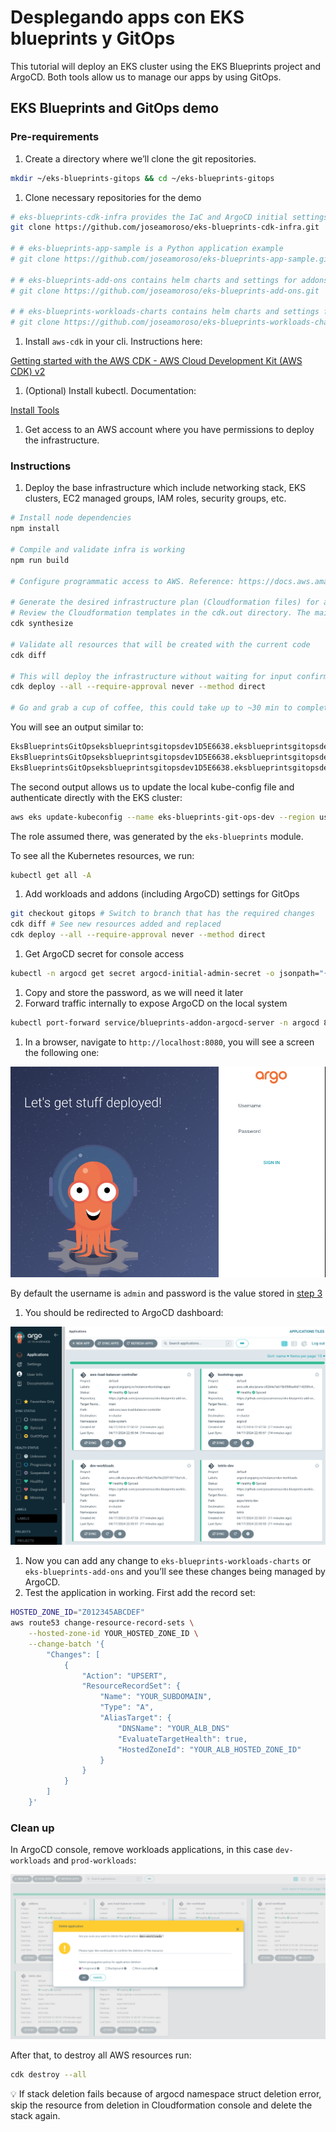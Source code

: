 # Desplegando apps con EKS blueprints y GitOps

This tutorial will deploy an EKS cluster using the EKS Blueprints project and ArgoCD. Both tools allow us to manage our apps by using GitOps.

## EKS Blueprints and GitOps demo

### Pre-requirements

1. Create a directory where we’ll clone the git repositories. 

```bash
mkdir ~/eks-blueprints-gitops && cd ~/eks-blueprints-gitops
```

1. Clone necessary repositories for the demo

```bash
# eks-blueprints-cdk-infra provides the IaC and ArgoCD initial settings
git clone https://github.com/joseamoroso/eks-blueprints-cdk-infra.git

# # eks-blueprints-app-sample is a Python application example  
# git clone https://github.com/joseamoroso/eks-blueprints-app-sample.git

# # eks-blueprints-add-ons contains helm charts and settings for addons
# git clone https://github.com/joseamoroso/eks-blueprints-add-ons.git

# # eks-blueprints-workloads-charts contains helm charts and settings for apps 
# git clone https://github.com/joseamoroso/eks-blueprints-workloads-charts.git
```

1. Install `aws-cdk` in your cli. Instructions here:

[Getting started with the AWS CDK - AWS Cloud Development Kit (AWS CDK) v2](https://docs.aws.amazon.com/cdk/v2/guide/getting_started.html#getting_started_install)

1. (Optional) Install kubectl. Documentation:

[Install Tools](https://kubernetes.io/docs/tasks/tools/)

1. Get access to an AWS account where you have permissions to deploy the infrastructure.

### Instructions

1. Deploy the base infrastructure which include networking stack, EKS clusters, EC2 managed groups, IAM roles, security groups, etc.

```bash
# Install node dependencies
npm install 

# Compile and validate infra is working
npm run build 

# Configure programmatic access to AWS. Reference: https://docs.aws.amazon.com/cdk/v2/guide/getting_started.html#getting_started_auth

# Generate the desired infrastructure plan (Cloudformation files) for all resources that will be created with the current code
# Review the Cloudformation templates in the cdk.out directory. The main template should have a name like EksBlueprintsGitOpsABCD1234.template.json
cdk synthesize 

# Validate all resources that will be created with the current code
cdk diff 

# This will deploy the infrastructure without waiting for input confirmation and skipping the changeset
cdk deploy --all --require-approval never --method direct 

# Go and grab a cup of coffee, this could take up to ~30 min to complete :)
```

You will see an output similar to:

```bash
EksBlueprintsGitOpseksblueprintsgitopsdev1D5E6638.eksblueprintsgitopsdevClusterNameC071968A = eks-blueprints-git-ops-dev
EksBlueprintsGitOpseksblueprintsgitopsdev1D5E6638.eksblueprintsgitopsdevConfigCommand94EDA04B = aws eks update-kubeconfig --name eks-blueprints-git-ops-dev --region us-east-1 --role-arn arn:aws:iam::xxxxxxxxxxx:role/EksBlueprintsGitOpseksblu-eksblueprintsgitopsdevAcc-2tygo8e3AHdL
EksBlueprintsGitOpseksblueprintsgitopsdev1D5E6638.eksblueprintsgitopsdevGetTokenCommand3C3907DD = aws eks get-token --cluster-name eks-blueprints-git-ops-dev --region us-east-1 --role-arn arn:aws:iam::xxxxxxxxxxx:role/EksBlueprintsGitOpseksblu-eksblueprintsgitopsdevAcc-2tygo8e3AHdL
```

The second output allows us to update the local kube-config file and authenticate directly with the EKS cluster:

```bash
aws eks update-kubeconfig --name eks-blueprints-git-ops-dev --region us-east-1 --role-arn arn:aws:iam::xxxxxxxxxxx:role/EksBlueprintsGitOpseksblu-eksblueprintsgitopsdevAcc-2tygo8e3AHdL
```

The role assumed there,  was generated by the `eks-blueprints` module.

To see all the Kubernetes resources, we run:

```bash
kubectl get all -A
```

1. Add workloads and addons (including ArgoCD) settings for GitOps

```bash
git checkout gitops # Switch to branch that has the required changes
cdk diff # See new resources added and replaced
cdk deploy --all --require-approval never --method direct
```

1. Get ArgoCD secret for console access

```bash
kubectl -n argocd get secret argocd-initial-admin-secret -o jsonpath="{.data.password}" | base64 -d
```

1. Copy and store the password, as we will need it later
2. Forward traffic internally to expose ArgoCD on the local system

```bash
kubectl port-forward service/blueprints-addon-argocd-server -n argocd 8080:443
```

1. In a browser, navigate to `http://localhost:8080`, you will see a screen the following one:

![argocd](./assets/argocd.png)

By default the username is `admin` and password is the value stored in [step 3](https://www.notion.so/Desplegando-apps-con-EKS-blueprints-y-GitOps-f5861cc6e29741ebaa4b13ac81bc7438?pvs=21)

1. You should be redirected to ArgoCD dashboard:

![argocd-dashboard](./assets/argocd-dashboard.png)

1. Now you can add any change to `eks-blueprints-workloads-charts` or `eks-blueprints-add-ons` and you’ll see these changes being managed by ArgoCD.
2. Test the application in working. First add the record set:

```bash
HOSTED_ZONE_ID="Z012345ABCDEF"
aws route53 change-resource-record-sets \
    --hosted-zone-id YOUR_HOSTED_ZONE_ID \
    --change-batch '{
        "Changes": [
            {
                "Action": "UPSERT",
                "ResourceRecordSet": {
                    "Name": "YOUR_SUBDOMAIN",
                    "Type": "A",
                    "AliasTarget": {
                        "DNSName": "YOUR_ALB_DNS"
                        "EvaluateTargetHealth": true,
                        "HostedZoneId": "YOUR_ALB_HOSTED_ZONE_ID"
                    }
                }
            }
        ]
    }'
```

### Clean up

In ArgoCD console, remove workloads applications, in this case `dev-workloads` and `prod-workloads`:

![argocd-cleanup](./assets/argocd-cleanup.png)

After that, to destroy all AWS resources run:

```bash
cdk destroy --all
```

<aside>
💡 If stack deletion fails because of argocd namespace struct deletion error, skip the resource from deletion in Cloudformation console and delete the stack again.

</aside>
